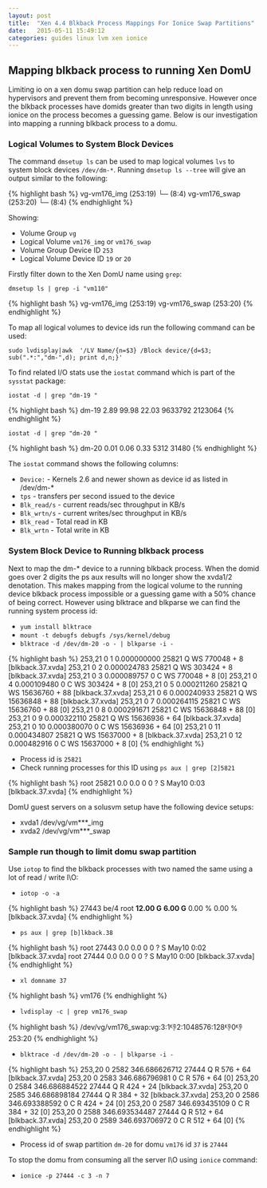 ```yaml
---
layout: post
title:  "Xen 4.4 Blkback Process Mappings For Ionice Swap Partitions"
date:   2015-05-11 15:49:12
categories: guides linux lvm xen ionice
---
```


## Mapping blkback process to running Xen DomU

Limiting io on a xen domu swap partition can help reduce load on hypervisors and prevent them from becoming unresponsive. However once the blkback processes have domids greater than two digits in length using ionice on the process becomes a guessing game. Below is our investigation into mapping a running blkback process to a domu.

### Logical Volumes to System Block Devices

The command `dmsetup ls` can be used to map logical volumes `lvs` to system block devices `/dev/dm-*`. Running `dmsetup ls --tree` will give an output similar to the following:

{% highlight bash %}
vg-vm176_img	(253:19)
 └─ (8:4)
vg-vm176_swap	(253:20)
 └─ (8:4)
{% endhighlight %}

Showing:

 * Volume Group `vg`
 * Logical Volume `vm176_img` or `vm176_swap`
 * Volume Group Device ID `253`
 * Logical Volume Device ID `19` or `20`

Firstly filter down to the Xen DomU name using `grep`:

`dmsetup ls | grep -i "vm110"`

{% highlight bash %}
vg-vm176_img	(253:19)
vg-vm176_swap	(253:20)
{% endhighlight %}

To map all logical volumes to device ids run the following command can be used:

`sudo lvdisplay|awk  '/LV Name/{n=$3} /Block device/{d=$3; sub(".*:","dm-",d); print d,n;}'`

To find related I/O stats use the `iostat` command which is part of the `sysstat` package:

`iostat -d | grep "dm-19 "`

{% highlight bash %}
dm-19             2.89        99.98        22.03    9633792    2123064
{% endhighlight %}

`iostat -d | grep "dm-20 "`

{% highlight bash %}
dm-20             0.01         0.06         0.33       5312      31480
{% endhighlight %}

The `iostat` command shows the following columns:

 * `Device:` - Kernels 2.6 and newer shown as device id as listed in /dev/dm-*
 * `tps` - transfers per second issued to the device
 * `Blk_read/s` - current reads/sec throughput in KB/s
 * `Blk_wrtn/s` - current writes/sec throughput in KB/s
 * `Blk_read` - Total read in KB
 * `Blk_wrtn` - Total write in KB
 
### System Block Device to Running blkback process
 
Next to map the dm-* device to a running blkback process. When the domid goes over 2 digits the ps aux results will no longer show the xvda1/2 denotation.
This makes mapping from the logical volume to the running device blkback process impossible or a guessing game with a 50% chance of being correct. However using blktrace and blkparse we can find the running system process id:

 * `yum install blktrace`
 * `mount -t debugfs debugfs /sys/kernel/debug`
 * `blktrace -d /dev/dm-20 -o - | blkparse -i -`

{% highlight bash %}
253,21   0        1     0.000000000 25821  Q  WS 770048 + 8 [blkback.37.xvda]
253,21   0        2     0.000024783 25821  Q  WS 303424 + 8 [blkback.37.xvda]
253,21   0        3     0.000089757     0  C  WS 770048 + 8 [0]
253,21   0        4     0.000109480     0  C  WS 303424 + 8 [0]
253,21   0        5     0.000211260 25821  Q  WS 15636760 + 88 [blkback.37.xvda]
253,21   0        6     0.000240933 25821  Q  WS 15636848 + 88 [blkback.37.xvda]
253,21   0        7     0.000264115 25821  C  WS 15636760 + 88 [0]
253,21   0        8     0.000291671 25821  C  WS 15636848 + 88 [0]
253,21   0        9     0.000322110 25821  Q  WS 15636936 + 64 [blkback.37.xvda]
253,21   0       10     0.000380070     0  C  WS 15636936 + 64 [0]
253,21   0       11     0.000434807 25821  Q  WS 15637000 + 8 [blkback.37.xvda]
253,21   0       12     0.000482916     0  C  WS 15637000 + 8 [0]
{% endhighlight %}

 * Process id is `25821`
 * Check running processes for this ID using `ps aux | grep [2]5821`
 
{% highlight bash %}
 root     25821  0.0  0.0      0     0 ?        S    May10   0:03 [blkback.37.xvda]
{% endhighlight %}
 
DomU guest servers on a solusvm setup have the following device setups:

 * xvda1 /dev/vg/vm***_img
 * xvda2 /dev/vg/vm***_swap

### Sample run though to limit domu swap partition

Use `iotop` to find the blkback processes with two named the same using a lot of read / write I\O:

 * `iotop -o -a`

{% highlight bash %}
27443 be/4 root         **12.00 G**      **6.00 G**  0.00 %  0.00 % [blkback.37.xvda]
{% endhighlight %}


 * `ps aux | grep [b]lkback.38`
 
{% highlight bash %}
root     27443  0.0  0.0      0     0 ?        S    May10   0:02 [blkback.37.xvda]
root     27444  0.0  0.0      0     0 ?        S    May10   0:00 [blkback.37.xvda]
{% endhighlight %}

 * `xl domname 37` 
 
{% highlight bash %}
 vm176
{% endhighlight %}
 
 * `lvdisplay -c | grep vm176_swap`
  
{% highlight bash %}
  /dev/vg/vm176_swap:vg:3:1:-1:2:1048576:128:-1:0:-1:253:20
{% endhighlight %}

 * `blktrace -d /dev/dm-20 -o - | blkparse -i -`
 
{% highlight bash %}
253,20   0     2582   346.686626712 27444  Q   R 576 + 64 [blkback.37.xvda]
253,20   0     2583   346.686796981     0  C   R 576 + 64 [0]
253,20   0     2584   346.686884522 27444  Q   R 424 + 24 [blkback.37.xvda]
253,20   0     2585   346.686898184 27444  Q   R 384 + 32 [blkback.37.xvda]
253,20   0     2586   346.693388592     0  C   R 424 + 24 [0]
253,20   0     2587   346.693435109     0  C   R 384 + 32 [0]
253,20   0     2588   346.693534487 27444  Q   R 512 + 64 [blkback.37.xvda]
253,20   0     2589   346.693706972     0  C   R 512 + 64 [0]
{% endhighlight %}

 * Process id of swap partition `dm-20` for domu `vm176` id `37` is `27444`
 
To stop the domu from consuming all the server I\O using `ionice` command:
 
  * `ionice -p 27444 -c 3 -n 7`